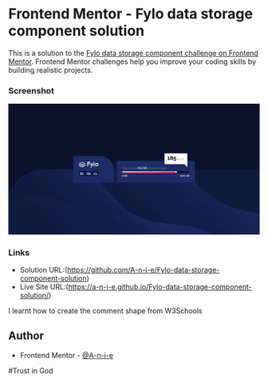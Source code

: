 # Frontend Mentor - Fylo data storage component solution

This is a solution to the [Fylo data storage component challenge on Frontend Mentor](https://www.frontendmentor.io/challenges/fylo-data-storage-component-1dZPRbV5n). Frontend Mentor challenges help you improve your coding skills by building realistic projects. 


### Screenshot

![](images/Solution.png)


### Links

- Solution URL:(https://github.com/A-n-i-e/Fylo-data-storage-component-solution)
- Live Site URL:(https://a-n-i-e.github.io/Fylo-data-storage-component-solution/)


I learnt how to create the comment shape from W3Schools

## Author

- Frontend Mentor - [@A-n-i-e](https://www.frontendmentor.io/profile/A-n-i-e)


#Trust in God
